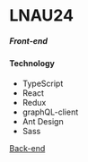 # LNAU24

##### Front-end

#### Technology

- TypeScript
- React
- Redux
- graphQL-client
- Ant Design
- Sass

[Back-end](https://github.com/Odavinh/ist-lnay-backEnd)
